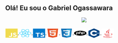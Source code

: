 ## Olá! Eu sou o Gabriel Ogassawara

<div align="center">
  <a href="https://github.com/GabrielOGW">
  <img height="180em" src="https://github-readme-stats.vercel.app/api/top-langs/?username=GabrielOGW&layout=compact&langs_count=7&theme=dracula"/>
</div>
  
 <div style="display: inline_block"><br>
  <img align="center" alt="Gabriel-Js" height="30" width="40" src="https://raw.githubusercontent.com/devicons/devicon/master/icons/javascript/javascript-plain.svg">
  <img align="center" alt="Gabriel-Js" height="30" width="40" src="https://raw.githubusercontent.com/devicons/devicon/master/icons/react/react-original.svg">
  <img align="center" alt="Gabriel-Ts" height="30" width="40" src="https://raw.githubusercontent.com/devicons/devicon/master/icons/typescript/typescript-plain.svg">
  <img align="center" alt="Gabriel-HTML" height="30" width="40" src="https://raw.githubusercontent.com/devicons/devicon/master/icons/html5/html5-original.svg">
  <img align="center" alt="Gabriel-CSS" height="30" width="40" src="https://raw.githubusercontent.com/devicons/devicon/master/icons/css3/css3-original.svg">
  <img align="center" alt="Gabriel-PHP" height="30" width="40" src="https://raw.githubusercontent.com/devicons/devicon/master/icons/php/php-plain.svg">
  <img align="center" alt="Gabriel-C++" height="30" width="40" src="https://raw.githubusercontent.com/devicons/devicon/master/icons/cplusplus/cplusplus-plain.svg">
  <img align="center" alt="Gabriel-Java" height="30" width="40" src="https://raw.githubusercontent.com/devicons/devicon/master/icons/java/java-plain.svg">
</div>
